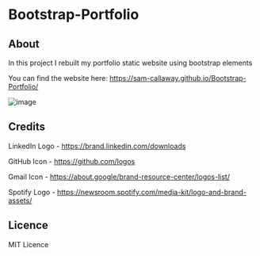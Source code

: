 # Bootstrap-Portfolio
## About

In this project I rebuilt my portfolio static website using bootstrap elements 

You can find the website here: https://sam-callaway.github.io/Bootstrap-Portfolio/

![image](https://user-images.githubusercontent.com/118125767/220111871-bde79e06-0b08-4dc1-a8d1-376e17675e1e.png)




## Credits

LinkedIn Logo - https://brand.linkedin.com/downloads

GitHub Icon - https://github.com/logos

Gmail Icon - https://about.google/brand-resource-center/logos-list/

Spotify Logo - https://newsroom.spotify.com/media-kit/logo-and-brand-assets/

## Licence

MIT Licence
